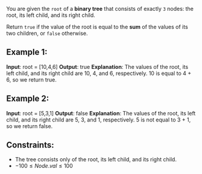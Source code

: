 You are given the `root` of a **binary tree** that consists of exactly `3` nodes: the root, its left child, and its right child.

Return `true` if the value of the root is equal to the **sum** of the values of its two children, or `false` otherwise.

## Example 1:
**Input**: root = [10,4,6]
**Output**: true
**Explanation**: The values of the root, its left child, and its right child are 10, 4, and 6, respectively.
10 is equal to 4 + 6, so we return true.

## Example 2:
**Input**: root = [5,3,1]
**Output**: false
**Explanation**: The values of the root, its left child, and its right child are 5, 3, and 1, respectively.
5 is not equal to 3 + 1, so we return false.

## Constraints:

- The tree consists only of the root, its left child, and its right child.
- $-100 \leq Node.val \leq 100$